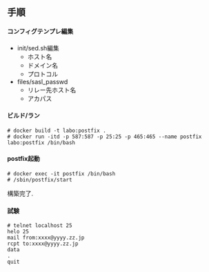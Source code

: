 ## 手順
#### コンフィグテンプレ編集

- init/sed.sh編集
	- ホスト名
	- ドメイン名
	- プロトコル
- files/sasl_passwd
	- リレー先ホスト名
	- アカパス

#### ビルド/ラン
```
# docker build -t labo:postfix .
# docker run -itd -p 587:587 -p 25:25 -p 465:465 --name postfix labo:postfix /bin/bash
```

#### postfix起動
```
# docker exec -it postfix /bin/bash
# /sbin/postfix/start
```
構築完了.

#### 試験
```
# telnet localhost 25
helo 25
mail from:xxxx@yyyy.zz.jp
rcpt to:xxxx@yyyy.zz.jp
data
.
quit
```
